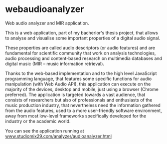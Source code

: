 # webaudioanalyzer
Web audio analyzer and MIR application.

This is a web application, part of my bacherlor's thesis project, that allows to analyse and visualise some important properties of a digital audio signal.

These properties are called audio descriptors (or audio features) and are fundamental for scientific community that work on analysis technologies, audio processing and content-based research on multimedia databases and digital music (MIR – music information retrieval).

Thanks to the web-based implementation and to the high level JavaScript programming language, that features some specific functions for audio manipulation (with Web Audio API), this application can execute on the majority of the devices, desktop and mobile, just using a browser (Chrome preferred). The application is targeted towards a vast audience, that consists of researchers but also of professionals and enthusiasts of the music production industry, that nevertheless need the information gathered from the audio features, used to a more user-friendly software environment, away from most low-level frameworks specifically developed for the industry or the academic world.

You can see the application running at www.studiomix29.com/analyzer/audioanalyzer.html
